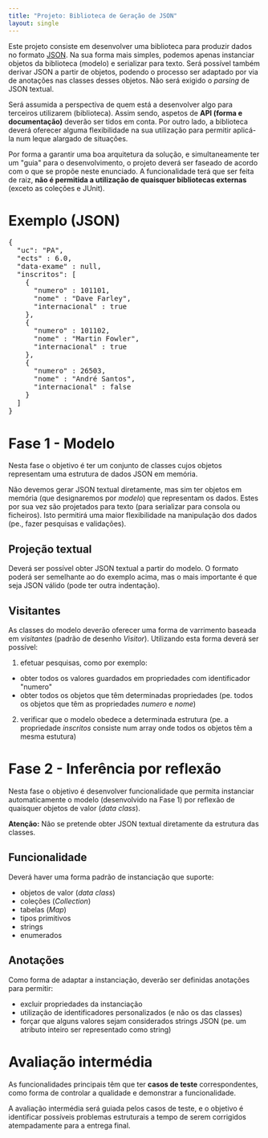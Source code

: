 ```yaml
---
title: "Projeto: Biblioteca de Geração de JSON"
layout: single
---
```


Este projeto consiste em desenvolver uma biblioteca para produzir dados no formato [JSON](http://www.json.org). Na sua forma mais simples, podemos apenas instanciar objetos da biblioteca (modelo) e serializar para texto. Será possível também derivar JSON a partir de objetos, podendo o processo ser adaptado por via de anotações nas classes desses objetos. Não será exigido o *parsing* de JSON textual.

Será assumida a perspectiva de quem está a desenvolver algo para terceiros utilizarem (biblioteca). Assim sendo, aspetos de **API (forma e documentação)** deverão ser tidos em conta. Por outro lado, a biblioteca deverá oferecer alguma flexibilidade na sua utilização para permitir aplicá-la num leque alargado de situações.

Por forma a garantir uma boa arquitetura da solução, e simultaneamente ter um "guia" para o desenvolvimento, o projeto deverá ser faseado de acordo com o que se propõe neste enunciado. A funcionalidade terá que ser feita de raiz, **não é permitida a utilização de quaisquer bibliotecas externas** (exceto as coleções e JUnit).

# Exemplo (JSON)

<pre>
{
  "uc": "PA",
  "ects" : 6.0,
  "data-exame" : null,
  "inscritos": [
    {
      "numero" : 101101,
      "nome" : "Dave Farley",
      "internacional" : true
    },
    {
      "numero" : 101102,
      "nome" : "Martin Fowler",
      "internacional" : true
    },
    {
      "numero" : 26503,
      "nome" : "André Santos",
      "internacional" : false
    }
  ]
}
</pre>


# Fase 1 - Modelo

Nesta fase o objetivo é ter um conjunto de classes cujos objetos representam uma estrutura de dados JSON em memória. 

Não devemos gerar JSON textual diretamente, mas sim ter objetos em memória (que designaremos por *modelo*) que representam os dados. Estes por sua vez são projetados para texto (para serializar para consola ou ficheiros). Isto permitirá uma maior flexibilidade na manipulação dos dados (pe., fazer pesquisas e validações).

## Projeção textual
Deverá ser possível obter JSON textual a partir do modelo. O formato poderá ser semelhante ao do exemplo acima, mas o mais importante é que seja JSON válido (pode ter outra indentação).

## Visitantes
As classes do modelo deverão oferecer uma forma de varrimento baseada em *visitantes* (padrão de desenho *Visitor*). Utilizando esta forma deverá ser possível:

1. efetuar pesquisas, como por exemplo:
  - obter todos os valores guardados em propriedades com identificador "numero"
  - obter todos os objetos que têm determinadas propriedades (pe. todos os objetos que têm as propriedades *numero* e *nome*)
2. verificar que o modelo obedece a determinada estrutura (pe. a propriedade *inscritos* consiste num array onde todos os objetos têm a mesma estutura)


# Fase 2 - Inferência por reflexão

Nesta fase o objetivo é desenvolver funcionalidade que permita instanciar automaticamente o modelo (desenvolvido na Fase 1) por reflexão de quaisquer objetos de valor (*data class*). 

**Atenção:** Não se pretende obter JSON textual diretamente da estrutura das classes.

## Funcionalidade
Deverá haver uma forma padrão de instanciação que suporte:
- objetos de valor (*data class*)
- coleções (*Collection*)
- tabelas (*Map*)
- tipos primitivos
- strings
- enumerados

## Anotações
Como forma de adaptar a instanciação, deverão ser definidas anotações para permitir:
- excluir propriedades da instanciação
- utilização de identificadores personalizados (e não os das classes)
- forçar que alguns valores sejam considerados strings JSON (pe. um atributo inteiro ser representado como string)

# Avaliação intermédia

As funcionalidades principais têm que ter **casos de teste** correspondentes, como forma de controlar a qualidade e demonstrar a funcionalidade.

A avaliação intermédia será guiada pelos casos de teste, e o objetivo é identificar possíveis problemas estruturais a tempo de serem corrigidos atempadamente para a entrega final.

